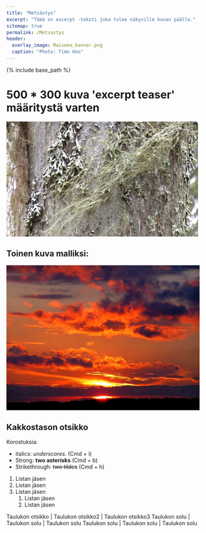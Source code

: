 ```yaml
---
title: "Metsästys"
excerpt: "Tämä on excerpt -teksti joka tulee näkyville kuvan päälle."
sitemap: true
permalink: /Metsastys
header:
  overlay_image: Maisema_banner.png
  caption: "Photo: Timo Hoo"
---
```


{% include base_path %}

# 500 * 300 kuva 'excerpt teaser' määritystä varten
![image](images/Puu_500_300.png)

## Toinen kuva malliksi:
![image](images/sunset-288531_1280.jpg)

## Kakkostason otsikko

Korostuksia:

 * italics: _underscores_. (Cmd + i)
 * Strong: **two asterisks** (Cmd + b)
 * Strikethrough: ~~two tildes~~ (Cmd + h)


1. Listan jäsen
2. Listan jäsen
3. Listan jäsen
   1. Listan jäsen
   2. Listan jäsen

Taulukon otsikko | Taulukon otsikko2 | Taulukon otsikko3
Taulukon solu | Taulukon solu | Taulukon solu
Taulukon solu | Taulukon solu | Taulukon solu
